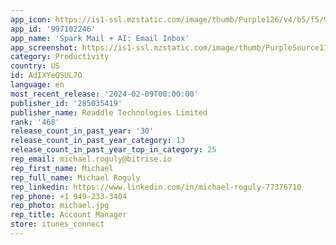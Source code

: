 ```yaml
---
app_icon: https://is1-ssl.mzstatic.com/image/thumb/Purple126/v4/b5/f5/95/b5f595a8-543f-d7b3-e49f-c9a06a7ec62e/AppIcon-0-0-1x_U007emarketing-0-7-0-0-85-220.png/1024x1024bb.png
app_id: '997102246'
app_name: 'Spark Mail + AI: Email Inbox'
app_screenshot: https://is1-ssl.mzstatic.com/image/thumb/PurpleSource116/v4/b9/b2/0e/b9b20e49-4433-b70c-a258-2a44dd75a04a/c1a74a53-706c-4330-a609-d6a2eb3329bd_Readdle_Technologies_Limited_Spark_US_iOS_6.5_Screenshot_Resizing_230823_V1A_01.png/1284x2778bb.png
category: Productivity
country: US
id: AdIXYeQSUL7O
language: en
most_recent_release: '2024-02-09T00:00:00'
publisher_id: '285035419'
publisher_name: Readdle Technologies Limited
rank: '468'
release_count_in_past_year: '30'
release_count_in_past_year_category: 13
release_count_in_past_year_top_in_category: 25
rep_email: michael.roguly@bitrise.io
rep_first_name: Michael
rep_full_name: Michael Roguly
rep_linkedin: https://www.linkedin.com/in/michael-roguly-77376710
rep_phone: +1 949-233-3404
rep_photo: michael.jpg
rep_title: Account Manager
store: itunes_connect
---
```

